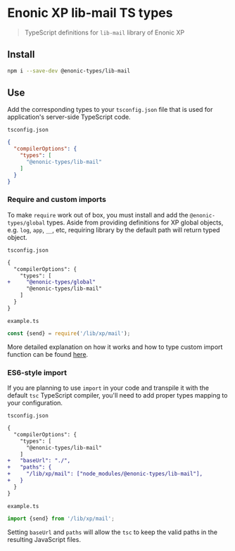 # Enonic XP lib-mail TS types

> TypeScript definitions for `lib-mail` library of Enonic XP
## Install

```bash
npm i --save-dev @enonic-types/lib-mail
```

## Use

Add the corresponding types to your `tsconfig.json` file that is used for application's server-side TypeScript code.

`tsconfig.json`
```json
{
  "compilerOptions": {
    "types": [
      "@enonic-types/lib-mail"
    ]
  }
}
```

### Require and custom imports

To make `require` work out of box, you must install and add the `@enonic-types/global` types. Aside from providing definitions for XP global objects, e.g. `log`, `app`, `__`, etc, requiring library by the default path will return typed object.

`tsconfig.json`
```diff
{
  "compilerOptions": {
    "types": [
+     "@enonic-types/global"
      "@enonic-types/lib-mail"
    ]
  }
}
```

`example.ts`
```ts
const {send} = require('/lib/xp/mail');
```

More detailed explanation on how it works and how to type custom import function can be found [here](https://github.com/enonic/xp/tree/master/modules/lib/typescript/README.md).

### ES6-style import

If you are planning to use `import` in your code and transpile it with the default `tsc` TypeScript compiler, you'll need to add proper types mapping to your configuration.

`tsconfig.json`
```diff
{
  "compilerOptions": {
    "types": [
      "@enonic-types/lib-mail"
    ]
+   "baseUrl": "./",
+   "paths": {
+     "/lib/xp/mail": ["node_modules/@enonic-types/lib-mail"],
+   }
  }
}
```

`example.ts`
```ts
import {send} from '/lib/xp/mail';
```

Setting `baseUrl` and `paths` will allow the `tsc` to keep the valid paths in the resulting JavaScript files.
